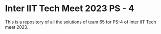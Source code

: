 # Inter IIT Tech Meet 2023 PS - 4

This is a repository of all the solutions of team 65 for PS-4 of Inter IIT Tech meet 2023.